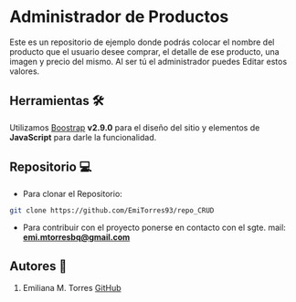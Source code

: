 # Administrador de Productos

Este es un repositorio de ejemplo donde podrás colocar el nombre del producto que el usuario desee comprar, el detalle de ese producto, una imagen y precio del mismo.
Al ser tú el administrador puedes Editar estos valores.

## Herramientas 🛠️

Utilizamos [Boostrap](https://getbootstrap.com/) **v2.9.0** para el diseño del sitio y elementos de **JavaScript** para darle la funcionalidad.

## Repositorio 💻

- Para clonar el Repositorio:

```bash
git clone https://github.com/EmiTorres93/repo_CRUD
```

- Para contribuir con el proyecto ponerse en contacto con el sgte. mail: **emi.mtorresbq@gmail.com**

## Autores 📄

1. Emiliana M. Torres [GitHub](https://github.com/EmiTorres93)
